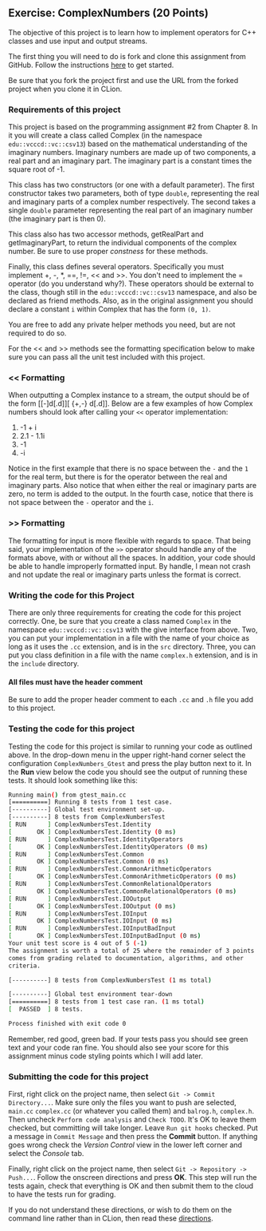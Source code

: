 ## Exercise: ComplexNumbers (20 Points)

The objective of this project is to learn how to implement operators for C++ classes
and use input and output streams.

The first thing you will need to do is fork and clone this assignment
from GitHub. Follow the instructions
[here](https://github.com/vcc-csv13-fall2018/Course-Information/wiki)
to get started.

Be sure that you fork the project first and use the URL from
the forked project when you clone it in CLion.

### Requirements of this project

This project is based on the programming assignment #2 from Chapter 8. In 
it you will create a class called Complex (in the namespace `edu::vcccd::vc::csv13`)
based on the mathematical understanding of the imaginary numbers. Imaginary numbers
are made up of two components, a real part and an imaginary part. The imaginary
part is a constant times the square root of -1.

This class has two constructors (or one with a default parameter). The first
constructor takes two parameters, both of type `double`, representing the real
and imaginary parts of a complex number respectively. The second takes a single
`double` parameter representing the real part of an imaginary number (the 
imaginary part is then 0).

This class also has two accessor methods, getRealPart and getImaginaryPart, to
return the individual components of the complex number. Be sure to use proper
*constness* for these methods.

Finally, this class defines several operators. Specifically you must implement +, -, 
*, ==, !=, << and >>. You don't need to implement the = operator (do you understand
why?). These operators should be external to the class, though still in the `edu::vcccd::vc::csv13` 
namespace, and also be declared as friend methods. Also, as in the original assignment
you should declare a constant `i` within Complex that has the form `(0, 1)`.

You are free to add any private helper methods you need, but are not required to do so.

For the << and >> methods see the formatting specification below to make sure you
can pass all the unit test included with this project.

### << Formatting

When outputting a Complex instance to a stream, the output should be of the form [[-]d[.d]][ {+,-} d[.d]]. 
Below are a few examples of how Complex numbers should look after calling your `<<` operator 
implementation:

1. -1 + i
2. 2.1 - 1.1i
3. -1
4. -i

Notice in the first example that there is no space between the `-` and the `1` for the real
term, but there is for the operator between the real and imaginary parts. Also notice that 
when either the real or imaginary parts are zero, no term is added to the output. In the 
fourth case, notice that there is not space between the `-` operator and the `i`.

### >> Formatting

The formatting for input is more flexible with regards to space. That being said, your 
implementation of the `>>` operator should handle any of the formats above, with or without
all the spaces. In addition, your code should be able to handle improperly formatted 
input. By handle, I mean not crash and not update the real or imaginary parts unless the
format is correct.
 
### Writing the code for this Project

There are only three requirements for creating the code for this project correctly. One,
be sure that you create a class named `Complex` in the namespace `edu::vcccd::vc::csv13` with
the give interface from above. Two, you can put your implementation in a file with the 
name of your choice as long as it uses the `.cc` extension, and is in the `src` directory.
Three, you can put you class definition in a file with the name `complex.h` extension, and is in the `include` directory.

#### All files must have the header comment

Be sure to add the proper header comment to each `.cc` and `.h` file you add to this project.

### Testing the code for this project

Testing the code for this project is similar to running your code
as outlined above. In the drop-down menu in the upper right-hand
corner select the configuration `ComplexNumbers_Gtest` and press the
play button next to it. In the **Run** view below the code you should
see the output of running these tests. It should look something
like this:

```bash
Running main() from gtest_main.cc
[==========] Running 8 tests from 1 test case.
[----------] Global test environment set-up.
[----------] 8 tests from ComplexNumbersTest
[ RUN      ] ComplexNumbersTest.Identity
[       OK ] ComplexNumbersTest.Identity (0 ms)
[ RUN      ] ComplexNumbersTest.IdentityOperators
[       OK ] ComplexNumbersTest.IdentityOperators (0 ms)
[ RUN      ] ComplexNumbersTest.Common
[       OK ] ComplexNumbersTest.Common (0 ms)
[ RUN      ] ComplexNumbersTest.CommonArithmeticOperators
[       OK ] ComplexNumbersTest.CommonArithmeticOperators (0 ms)
[ RUN      ] ComplexNumbersTest.CommonRelationalOperators
[       OK ] ComplexNumbersTest.CommonRelationalOperators (0 ms)
[ RUN      ] ComplexNumbersTest.IOOutput
[       OK ] ComplexNumbersTest.IOOutput (0 ms)
[ RUN      ] ComplexNumbersTest.IOInput
[       OK ] ComplexNumbersTest.IOInput (0 ms)
[ RUN      ] ComplexNumbersTest.IOInputBadInput
[       OK ] ComplexNumbersTest.IOInputBadInput (0 ms)
Your unit test score is 4 out of 5 (-1)
The assignment is worth a total of 25 where the remainder of 3 points
comes from grading related to documentation, algorithms, and other
criteria.

[----------] 8 tests from ComplexNumbersTest (1 ms total)

[----------] Global test environment tear-down
[==========] 8 tests from 1 test case ran. (1 ms total)
[  PASSED  ] 8 tests.

Process finished with exit code 0
```

Remember, red good, green bad. If your tests pass you should see green
text and your code ran fine. You should also see your score for this
assignment minus code styling points which I will add later.

### Submitting the code for this project

First, right click on the project name, then select `Git -> Commit Directory...`. 
Make sure only the files you want to push are selected, `main.cc` `complex.cc` (or whatever you called them) and `balrog.h`, `complex.h`. Then uncheck `Perform code analysis` and `Check TODO`. It's OK to leave them checked,
but committing will take longer. Leave `Run git hooks` checked. Put a message in `Commit Message`
and then press the **Commit** button. If anything goes wrong check the _Version Control_ view
in the lower left corner and select the _Console_ tab.
 
Finally, right click on the project name,
then select `Git -> Repository -> Push...`. Follow the onscreen directions
and press **OK**. This step will run the tests again, check that everything is OK
and then submit them to the cloud to have the tests run for grading.

If you do not understand these directions, or wish to do them on the command
line rather than in CLion, then read these [directions](https://github.com/vcc-csv13-fall2018/Course-Information/wiki/How-to-Turn-In-Every-Project).

